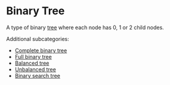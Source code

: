# Binary Tree

A type of binary [tree](Computer%20Science/Data%20Structures/tree.md) where each node has 0, 1 or 2 child nodes.

Additional subcategories: 

- [Complete binary tree](Computer%20Science/Data%20Structures/Tree/complete%20binary%20tree.md)
- [Full binary tree](Computer%20Science/Data%20Structures/Tree/full%20binary%20tree.md)
- [Balanced tree](Computer%20Science/Data%20Structures/Tree/balanced%20tree.md)
- [Unbalanced tree](Computer%20Science/Data%20Structures/Tree/unbalanced%20tree.md)
- [Binary search tree](Computer%20Science/Data%20Structures/Tree/binary%20search%20tree.md)
